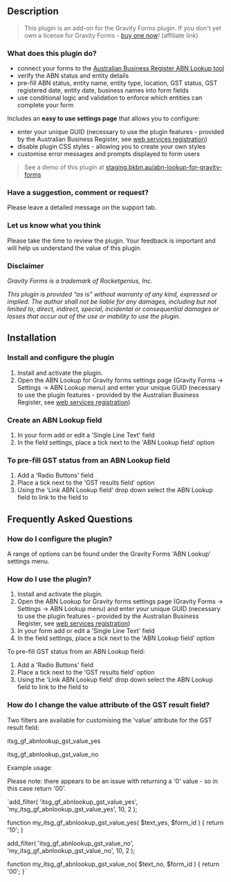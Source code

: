 ## Description

> This plugin is an add-on for the Gravity Forms plugin. If you don't yet own a license for Gravity Forms - <a href="https://rocketgenius.pxf.io/bakkbone" target="_blank">buy one now</a>! (affiliate link)

### What does this plugin do?

* connect your forms to the [Australian Business Register ABN Lookup tool](http://abr.business.gov.au "Australian Business Register website")
* verify the ABN status and entity details
* pre-fill ABN status, entity name, entity type, location, GST status, GST registered date, entity date, business names into form fields
* use conditional logic and validation to enforce which entities can complete your form

Includes an **easy to use settings page** that allows you to configure:

* enter your unique GUID (necessary to use the plugin features - provided by the Australian Business Register, see [web services registration](http://abr.business.gov.au/webservices.aspx "Australian Business Register web services registration website"))
* disable plugin CSS styles - allowing you to create your own styles
* customise error messages and prompts displayed to form users

> See a demo of this plugin at [staging.bkbn.au/abn-lookup-for-gravity-forms](https://staging.bkbn.au/abn-lookup-for-gravity-forms/ "Demonstration Site")

### Have a suggestion, comment or request?

Please leave a detailed message on the support tab.

### Let us know what you think

Please take the time to review the plugin. Your feedback is important and will help us understand the value of this plugin.

### Disclaimer

*Gravity Forms is a trademark of Rocketgenius, Inc.*

*This plugin is provided “as is” without warranty of any kind, expressed or implied. The author shall not be liable for any damages, including but not limited to, direct, indirect, special, incidental or consequential damages or losses that occur out of the use or inability to use the plugin.*

## Installation

### Install and configure the plugin

1. Install and activate the plugin.
1. Open the ABN Lookup for Gravity forms settings page (Gravity Forms -> Settings -> ABN Lookup menu) and enter your unique GUID (necessary to use the plugin features - provided by the Australian Business Register, see [web services registration](http://abr.business.gov.au/webservices.aspx "Australian Business Register web services registration website"))

### Create an ABN Lookup field

1. In your form add or edit a 'Single Line Text' field
1. In the field settings, place a tick next to the 'ABN Lookup field' option

### To pre-fill GST status from an ABN Lookup field

1. Add a 'Radio Buttons' field
1. Place a tick next to the 'GST results field' option
1. Using the 'Link ABN Lookup field' drop down select the ABN Lookup field to link to the field to

## Frequently Asked Questions

### How do I configure the plugin?

A range of options can be found under the Gravity Forms 'ABN Lookup' settings menu.

### How do I use the plugin?

1. Install and activate the plugin.
1. Open the ABN Lookup for Gravity forms settings page (Gravity Forms -> Settings -> ABN Lookup menu) and enter your unique GUID (necessary to use the plugin features - provided by the Australian Business Register, see [web services registration](http://abr.business.gov.au/webservices.aspx "Australian Business Register web services registration website"))
1. In your form add or edit a 'Single Line Text' field
1. In the field settings, place a tick next to the 'ABN Lookup field' option

To pre-fill GST status from an ABN Lookup field:

1. Add a 'Radio Buttons' field
1. Place a tick next to the 'GST results field' option
1. Using the 'Link ABN Lookup field' drop down select the ABN Lookup field to link to the field to

### How do I change the value attribute of the GST result field?

Two filters are available for customising the 'value' attribute for the GST result field:

itsg_gf_abnlookup_gst_value_yes

itsg_gf_abnlookup_gst_value_no

Example usage:

Please note: there appears to be an issue with returning a '0' value - so in this case return '00'.

`add_filter( 'itsg_gf_abnlookup_gst_value_yes', 'my_itsg_gf_abnlookup_gst_value_yes', 10, 2 );

function my_itsg_gf_abnlookup_gst_value_yes( $text_yes, $form_id ) {
	return '10';
}

add_filter( 'itsg_gf_abnlookup_gst_value_no', 'my_itsg_gf_abnlookup_gst_value_no', 10, 2 );

function my_itsg_gf_abnlookup_gst_value_no( $text_no, $form_id ) {
	return '00';
}`
